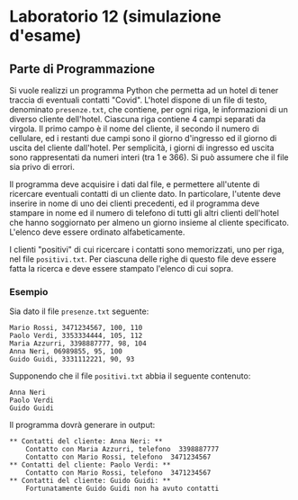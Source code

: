 # Laboratorio 12 (simulazione d'esame)

## Parte di Programmazione

Si vuole realizzi un programma Python che permetta ad un hotel di tener traccia di eventuali contatti "Covid". L'hotel
dispone di un file di testo, denominato `presenze.txt`, che contiene, per ogni riga, le informazioni di un diverso
cliente dell'hotel. Ciascuna riga contiene 4 campi separati da virgola. Il primo campo è il nome del cliente, il secondo
il numero di cellulare, ed i restanti due campi sono il giorno d'ingresso ed il giorno di uscita del cliente dall'hotel.
Per semplicità, i giorni di ingresso ed uscita sono rappresentati da numeri interi (tra 1 e 366). Si può assumere che il
file sia privo di errori.

Il programma deve acquisire i dati dal file, e permettere all'utente di ricercare eventuali contatti di un cliente dato.
In particolare, l'utente deve inserire in nome di uno dei clienti precedenti, ed il programma deve stampare in nome ed
il numero di telefono di tutti gli altri clienti dell'hotel che hanno soggiornato per almeno un giorno insieme al
cliente specificato. L'elenco deve essere ordinato alfabeticamente.

I clienti "positivi" di cui ricercare i contatti sono memorizzati, uno per riga, nel file `positivi.txt`. Per ciascuna
delle righe di questo file deve essere fatta la ricerca e deve essere stampato l'elenco di cui sopra.

### Esempio

Sia dato il file `presenze.txt` seguente:

```
Mario Rossi, 3471234567, 100, 110
Paolo Verdi, 3353334444, 105, 112
Maria Azzurri, 3398887777, 98, 104
Anna Neri, 06989855, 95, 100
Guido Guidi, 3331112221, 90, 93
```

Supponendo che il file `positivi.txt` abbia il seguente contenuto:

```
Anna Neri
Paolo Verdi
Guido Guidi
```

Il programma dovrà generare in output:

```
** Contatti del cliente: Anna Neri: **
	Contatto con Maria Azzurri, telefono  3398887777
	Contatto con Mario Rossi, telefono  3471234567
** Contatti del cliente: Paolo Verdi: **
	Contatto con Mario Rossi, telefono  3471234567
** Contatti del cliente: Guido Guidi: **
	Fortunatamente Guido Guidi non ha avuto contatti
```

